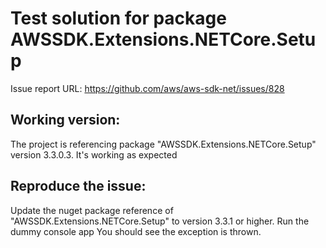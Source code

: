 # Test solution for package AWSSDK.Extensions.NETCore.Setup
Issue report URL: https://github.com/aws/aws-sdk-net/issues/828

## Working version:
The project is referencing package "AWSSDK.Extensions.NETCore.Setup" version 3.3.0.3.
It's working as expected

## Reproduce the issue:
Update the nuget package reference of "AWSSDK.Extensions.NETCore.Setup" to version 3.3.1 or higher.
Run the dummy console app
You should see the exception is thrown.
